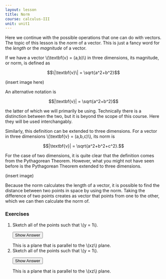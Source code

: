 ```yaml
---
layout: lesson
title: Norm
course: calculus-III
unit: unit1
---
```


Here we continue with the possible operations that one can do with vectors. The topic of this lesson is the *norm* of a vector. This is just a fancy word for the *length* or the *magnitude* of a vector. 

If we have a vector \\(\textbf{v} = (a,b)\\) in three dimensions, its magnitude, or norm, is defined as 

$$\|\textbf{v}\| = \sqrt{a^2+b^2}$$

(insert image here)

An alternative notation is 

$$|\textbf{v}| = \sqrt{a^2+b^2}$$

the latter of which we will primarily be using. Technically there is a distinction between the two, but it is beyond the scope of this course. Here they will be used interchangably. 

Similarly, this definition can be extended to three dimensions. For a vector in three dimensions \\(\textbf{v} = (a,b,c)\\), its norm is 

$$|\textbf{v}| = \sqrt{a^2+b^2+c^2}.$$

For the case of two dimensions, it is quite clear that the definition comes from the Pythagorean Theorem. However, what you might not have seen before is the Pythagorean Theorem extended to three dimensions. 

(insert image)

Because the norm calculates the length of a vector, it is possible to find the distance between two points in space by using the norm. Taking the difference of two points creates as vector that points from one to the other, which we can then calculate the norm of. 

### Exercises

<ol>
<li> <div> Sketch all of the points such that \(y = 1\). </div>

<button onclick="myFunction('answer2')" class="answerButton">Show Answer</button>
<div  id="answer2" class="answer">
This is a plane that is parallel to the \(xz\) plane. 
</div> </li>
<li> <div> Sketch all of the points such that \(y = 1\). </div>

<button onclick="myFunction('answer2')" class="answerButton">Show Answer</button>
<div  id="answer2" class="answer">
This is a plane that is parallel to the \(xz\) plane. 
</div> </li>
</ol>